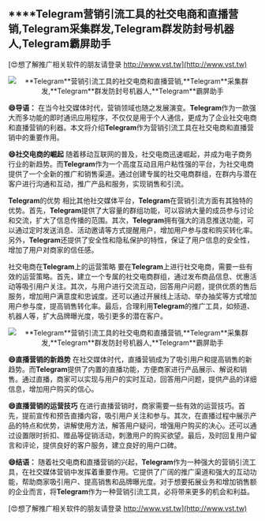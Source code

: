 ## ****Telegram**营销引流工具的社交电商和直播营销,**Telegram**采集群发,**Telegram**群发防封号机器人,**Telegram**霸屏助手**

[😍想了解推广相关软件的朋友请登录 http://www.vst.tw](http://www.vst.tw)

 <center><img src="https://vst.tw/MP4/tuiguang/png/5.png" alt="**Telegram**营销引流工具的社交电商和直播营销,**Telegram**采集群发,**Telegram**群发防封号机器人,**Telegram**霸屏助手"></center>

**😄导语：**
在当今社交媒体时代，营销领域也随之发展演变。**Telegram**作为一款强大而多功能的即时通讯应用程序，不仅仅是用于个人通信，更成为了企业社交电商和直播营销的利器。本文将介绍**Telegram**作为营销引流工具在社交电商和直播营销中的重要作用。

**😄社交电商的崛起**
随着移动互联网的普及，社交电商迅速崛起，并成为电子商务行业的新趋势。而**Telegram**作为一个高度互动且用户粘性强的平台，为社交电商提供了一个全新的推广和销售渠道。通过创建专属的社交电商群组，在群内与潜在客户进行沟通和互动，推广产品和服务，实现销售和引流。

**Telegram**的优势
相比其他社交媒体平台，**Telegram**在营销引流方面有其独特的优势。首先，**Telegram**提供了大容量的群组功能，可以容纳大量的成员参与讨论和交流，扩大了信息传播的范围。其次，**Telegram**拥有强大的消息推送功能，可以通过定时发送消息、活动邀请等方式提醒用户，增加用户参与度和购买转化率。另外，**Telegram**还提供了安全性和隐私保护的特性，保证了用户信息的安全性，增加了用户对商家的信任感。

社交电商在**Telegram**上的运营策略
要在**Telegram**上进行社交电商，需要一些有效的运营策略。首先，建立一个专属的社交电商群组，通过发布商品信息、优惠活动等吸引用户关注。其次，与用户进行交流互动，回答用户问题，提供优质的售后服务，增加用户满意度和忠诚度。还可以通过开展线上活动、举办抽奖等方式增加用户参与度，提高销售转化率。最后，合理利用**Telegram**的推广工具，如频道、机器人等，扩大品牌曝光度，吸引更多的潜在客户。

 <center><img src="https://vst.tw/MP4/tuiguang/png/0.png" alt="**Telegram**营销引流工具的社交电商和直播营销,**Telegram**采集群发,**Telegram**群发防封号机器人,**Telegram**霸屏助手"></center>

**😄直播营销的新趋势**
在社交媒体时代，直播营销成为了吸引用户和提高销售的新趋势。而**Telegram**提供了内置的直播功能，方便商家进行产品展示、解说和销售。通过直播，商家可以实现与用户的实时互动，回答用户问题，提供产品的详细信息，增加用户购买的信心。

**😄直播营销的运营技巧**
在进行直播营销时，商家需要一些有效的运营技巧。首先，提前宣传和预告直播内容，吸引用户关注和参与。其次，在直播过程中展示产品的特点和优势，讲解使用方法，解答用户疑问，增强用户购买的决心。还可以通过设置限时折扣、赠品等促销活动，刺激用户的购买欲望。最后，及时回复用户留言和评论，提供良好的客户服务，建立良好的用户口碑。

**😄结语：**
随着社交电商和直播营销的兴起，**Telegram**作为一种强大的营销引流工具，在社交媒体营销中发挥着重要作用。它提供了广阔的推广渠道和强大的互动功能，帮助商家吸引用户、提高销售和品牌曝光度。对于想要拓展业务和增加销售额的企业而言，将**Telegram**作为一种营销引流工具，必将带来更多的机会和利益。

[😍想了解推广相关软件的朋友请登录 http://www.vst.tw](http://www.vst.tw)



